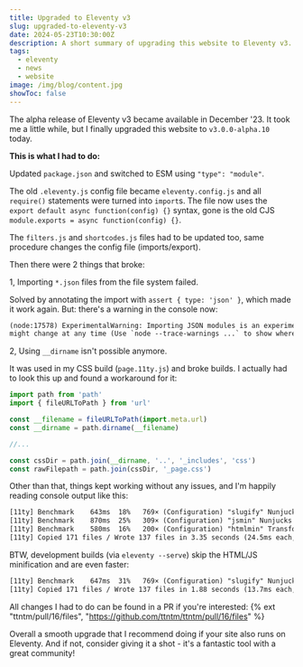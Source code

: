 ```yaml
---
title: Upgraded to Eleventy v3
slug: upgraded-to-eleventy-v3
date: 2024-05-23T10:30:00Z
description: A short summary of upgrading this website to Eleventy v3.
tags:
  - eleventy
  - news
  - website
image: /img/blog/content.jpg
showToc: false
---
```


The alpha release of Eleventy v3 became available in December '23. It took me a little while, but I finally upgraded this website to `v3.0.0-alpha.10` today.

**This is what I had to do:**

Updated `package.json` and switched to ESM using `"type": "module"`.

The old `.eleventy.js` config file became `eleventy.config.js` and all `require()` statements were turned into `import`s. The file now uses the `export default async function(config) {}` syntax, gone is the old CJS `module.exports = async function(config) {}`.

The `filters.js` and `shortcodes.js` files had to be updated too, same procedure changes the config file (imports/export).

Then there were 2 things that broke:

1, Importing `*.json` files from the file system failed.

Solved by annotating the import with `assert { type: 'json' }`, which made it work again. But: there's a warning in the console now:

```txt
(node:17578) ExperimentalWarning: Importing JSON modules is an experimental feature and
might change at any time (Use `node --trace-warnings ...` to show where the warning was created)`.
```

2, Using `__dirname` isn't possible anymore.

It was used in my CSS build (`page.11ty.js`) and broke builds. I actually had to look this up and found a workaround for it:

```js
import path from 'path'
import { fileURLToPath } from 'url'

const __filename = fileURLToPath(import.meta.url)
const __dirname = path.dirname(__filename)

//...

const cssDir = path.join(__dirname, '..', '_includes', 'css')
const rawFilepath = path.join(cssDir, '_page.css')
```

Other than that, things kept working without any issues, and I'm happily reading console output like this:

```txt
[11ty] Benchmark    643ms  18%   769× (Configuration) "slugify" Nunjucks Filter
[11ty] Benchmark    870ms  25%   309× (Configuration) "jsmin" Nunjucks Async Filter
[11ty] Benchmark    580ms  16%   200× (Configuration) "htmlmin" Transform
[11ty] Copied 171 files / Wrote 137 files in 3.35 seconds (24.5ms each, v3.0.0-alpha.10)
```

BTW, development builds (via `eleventy --serve`) skip the HTML/JS minification and are even faster:

```txt
[11ty] Benchmark    647ms  31%   769× (Configuration) "slugify" Nunjucks Filter
[11ty] Copied 171 files / Wrote 137 files in 1.88 seconds (13.7ms each, v3.0.0-alpha.10)
```

All changes I had to do can be found in a PR if you're interested: {% ext "ttntm/pull/16/files", "https://github.com/ttntm/ttntm/pull/16/files" %}

Overall a smooth upgrade that I recommend doing if your site also runs on Eleventy. And if not, consider giving it a shot - it's a fantastic tool with a great community!
